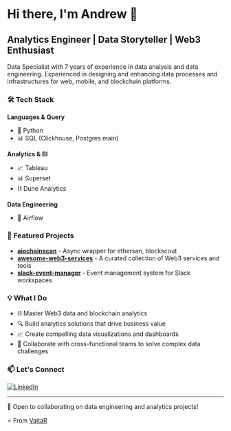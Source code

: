 # Hi there, I'm Andrew 👋

## Analytics Engineer | Data Storyteller | Web3 Enthusiast

Data Specialist with 7 years of experience in data analysis and data engineering. Experienced in designing and enhancing data processes and infrastructures for web, mobile, and blockchain platforms. 

### 🛠️ Tech Stack

**Languages & Query**
- 🐍 Python
- 📊 SQL (Clickhouse, Postgres main)

**Analytics & BI**
- 📈 Tableau
- 📊 Superset
- ⛓️ Dune Analytics

**Data Engineering**
- 🔧 Airflow

### 🚀 Featured Projects

- **[aiochainscan](https://github.com/VaitaR/aiochainscan)** - Async wrapper for ethersan, blockscout
- **[awesome-web3-services](https://github.com/VaitaR/awesome-web3-services)** - A curated collection of Web3 services and tools
- **[slack-event-manager](https://github.com/VaitaR/slack-event-manager)** - Event management system for Slack workspaces

### 💡 What I Do

- ⛓️ Master Web3 data and blockchain analytics
- 🔍 Build analytics solutions that drive business value
- 📈 Create compelling data visualizations and dashboards
- 🤝 Collaborate with cross-functional teams to solve complex data challenges

### 📫 Let's Connect

[![LinkedIn](https://img.shields.io/badge/LinkedIn-0077B5?style=for-the-badge&logo=linkedin&logoColor=white)](https://www.linkedin.com/in/ashivalin/)

---

💬 Open to collaborating on data engineering and analytics projects!

⭐️ From [VaitaR](https://github.com/VaitaR)
